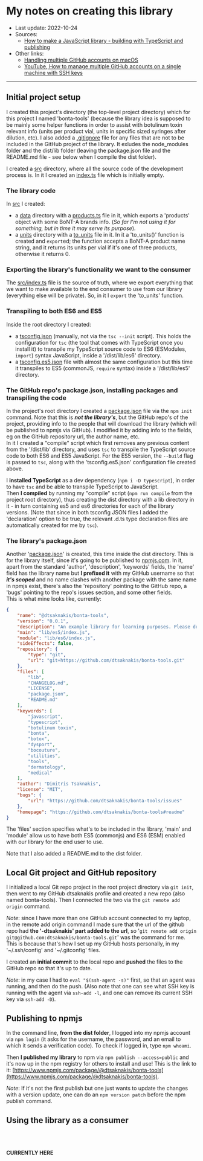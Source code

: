# My notes on creating this library

- Last update: 2022-10-24
- Sources:
  - [How to make a JavaScript library - building with TypeScript and publishing](https://youtu.be/vRmLTZyq57U)
- Other links:
  - [Handling multiple GitHub accounts on macOS](https://gist.github.com/Jonalogy/54091c98946cfe4f8cdab2bea79430f9)
  - [YouTube, How to manage multiple GitHub accounts on a single machine with SSH keys](https://www.youtube.com/watch?v=J63meQ83yyI)

---

## Initial project setup

I created this project's directory (the top-level project directory) 
which for this project I named 'bonta-tools' (because the library idea 
is supposed to be mainly some helper functions in order to assist 
with botulinum toxin relevant info (units per product vial, units in 
specific sized syringes after dilution, etc).
I also added a [\.gitignore](../.gitignore) file for any files that are 
not to be included in the GitHub project of the library. It exludes the 
node_modules folder and the dist/lib folder (leaving the package.json 
file and the README.md file - see below when I compile the dist folder).  

I created a [src](../src) directory, where all the source code of the 
development process is. In it I created an [index.ts](../src/index.ts) 
file which is initially empty.  

### The library code

In [src](../src) I created:

- a [data](../src/data) directory with a 
  [products.ts](../src/data/products.ts) file in it, which exports a 
'products' object with some BoNT-A brands info. (*So far I'm not using 
  it for something, but in time it may serve its purpose*).
- a [units](../src/units) directory with a [to_units](../src/units/to_units.ts) 
  file in it. In it a 'to_units()' function is created and `export`ed; the function 
  accepts a BoNT-A product name string, and it returns its units per 
  vial if it's one of three products, otherwise it returns 0.  

### Exporting the library's functionality we want to the consumer

The [src/index.ts](../src/index.ts) file is the source of truth, where we export 
everything that we want to make available to the end consumer to use 
from our library (everything else will be private). So, in it I `export` 
the 'to_units' function.  

### Transpiling to both ES6 and ES5

Inside the root directory I created:

- a [tsconfig.json](../tsconfig.json) (manually, not via the `tsc --init`
  script). This holds the configuration for `tsc` (the tool that comes 
  with TypeScript once you install it) to transpile my TypeScript source 
  code to ES6 (ESModules, `import`) syntax JavaScript, inside a 
  '/dist/lib/es6' directory.  
- a [tsconfig.es5.json](../tsconfig.es5.json) file with almost the same 
  configuration but this time it transpiles to ES5 (commonJS, `require` 
  syntax) inside a '/dist/lib/es5' directory.  

### The GitHub repo's package.json, installing packages and transpiling the code

In the project's root directory I created a [package.json](../package.json) 
file via the `npm init` command. Note that this is ***not the library's***, 
but the GitHub repo's of the project, providing info to the people that 
will download the library (which will be published to npmjs via GitHub). 
I modified it by adding info to the fields, eg on the GitHub repository 
url, the author name, etc.  
In it I created a "compile" script which first removes any previous 
content from the '/dist/lib' directory, and uses `tsc` to transpile the 
TypeScript source code to both ES6 and ES5 JavaScript. For the ES5 
version, the `--build` flag is passed to `tsc`, along with the 
'tsconfig.es5.json' configuration file created above.  

I **installed TypeScript** as a dev dependency (`npm i -D typescript`), 
in order to have `tsc` and be able to transpile TypeScript to JavaScript.  
Then **I compiled** by running my "compile" script (`npm run compile` 
from the project root directory), thus creating the dist directory with 
a lib directory in it - in turn containing es5 and es6 directories for 
each of the library versions. (Note that since in both tsconfig JSON 
files I added the 'declaration' option to be true, the relevant \.d\.ts 
type declaration files are automatically created for me by `tsc`).  

### The library's package.json

Another '[package.json](../dist/package.json)' is created, this time inside the dist directory. 
This is for the library itself, since it's going to be published to 
[npmjs.com](https://www.npmjs.com/). In it, apart from the standard 
'author', 'description', 'keywords' fields, the 'name' field has the 
library name but **I prefixed it** with my GitHub username so that ***it's 
scoped*** and no name clashes with another package with the same name 
in npmjs exist, there's also the 'repository' pointing to the GitHub 
repo, a 'bugs' pointing to the repo's issues section, and some other 
fields.  
This is what mine looks like, currently:  

```json
{
    "name": "@dtsaknakis/bonta-tools",
    "version": "0.0.1",
    "description": "An example library for learning purposes. Please do not install.",
    "main": "lib/es5/index.js",
    "module": "lib/es6/index.js",
    "sideEffects": false,
    "repository": {
        "type": "git",
        "url": "git+https://github.com/dtsaknakis/bonta-tools.git"
    },
    "files": [
        "lib",
        "CHANGELOG.md",
        "LICENSE",
        "package.json",
        "README.md"
    ],
    "keywords": [
        "javascript",
        "typescript",
        "botulinum toxin",
        "bonta",
        "botox",
        "dysport",
        "bocouture",
        "utilities",
        "tools",
        "dermatology",
        "medical"
    ],
    "author": "Dimitris Tsaknakis",
    "license": "MIT",
    "bugs": {
        "url": "https://github.com/dtsaknakis/bonta-tools/issues"
    },
    "homepage": "https://github.com/dtsaknakis/bonta-tools#readme"
}
```

The 'files' section specifies what's to be included in the library, 
'main' and 'module' allow us to have both ES5 (commonjs) and ES6 (ESM) 
enabled with our library for the end user to use.  

Note that I also added a README.md to the dist folder.  

## Local Git project and GitHub repository

I initialized a local Git repo project in the root project directory 
via `git init`, then went to my GitHub dtsaknakis profile and created 
a new repo (also named bonta-tools). Then I connected the two via the 
`git remote add origin` command.  

*Note*: since I have more than one GitHub account connected to my laptop, 
in the remote add origin command I made sure that the url of the github 
repo had **the '\-dtsaknakis' part added to the url**, so 
'`git remote add origin git@github.com:dtsaknakis/bonta-tools.git`' 
was the command for me. This is because that's how I set up my GitHub 
hosts personally, in my '\~/\.ssh/config' and '\~/\.gitconfig' files.  

I created an **initial commit** to the local repo and **pushed** the 
files to the GitHub repo so that it's up to date.  

*Note*: in my case I had to `eval "$(ssh-agent -s)"` first, so that 
an agent was running, and then do the push. (Also note that one can see 
what SSH key is running with the agent via `ssh-add -l`, and one can 
remove its current SSH key via `ssh-add -D`).  

## Publishing to npmjs

In the command line, **from the dist folder**, I logged into my npmjs 
account via `npm login` (it asks for the username, the password, and an 
email to which it sends a verification code). To check if logged in, 
type `npm whoami`.  

Then **I published my library** to npm via `npm publish --access=public` 
and it's now up in the npm registry for others to install and use! This 
is the link to it: [https://www.npmjs.com/package/@dtsaknakis/bonta-tools](https://www.npmjs.com/package/@dtsaknakis/bonta-tools).  

*Note*: If it's not the first publish but one just wants to update the changes 
with a version update, one can do an `npm version patch` before the 
npm publish command.  

## Using the library as a consumer




<br><br>

**CURRENTLY HERE**

<br><br>

